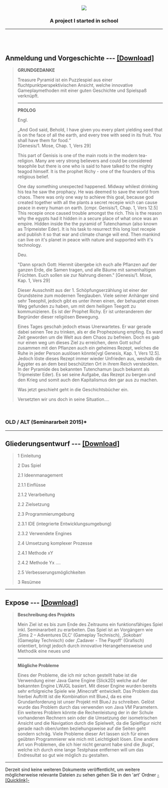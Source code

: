 <H1 align="center"><img src="http://dirich.bplaced.net/Seminararbeit/art/Title_big.png"/></H1>

<H3 align="center">A project I started in school</H3>

---
</br></br>
Anmeldung und Vorgeschichte --- [\[Download\]](https://github.com/Mariomarco/Treasure-Pyramide-Seminararbeit/blob/master/art/Anmeldugn%20Seminararbeit.docx?raw=true)
------------------------------------------------------------------------

> **GRUNDGEDANKE**
> 
>  Treasure Pyramid ist ein Puzzlespiel aus einer
> fluchtpunktperspektivischen Ansicht, 
> welche innovative Gameplaymethoden mit einer
> guten Geschichte und Spielspaß verknüpft. 
> ***
> **PROLOG**
> 
>
> Engl.
>
> „And God said, Behold, I have given you every plant yielding seed
> that is on the face of all the earth, and every tree with seed in its fruit.
> You shall have them for food.“  
> [Genesis/1. Mose, Chap. 1, Vers 29]
> 
> This part of Genisis is one of the main roots in the modern tea-religion.
> Many are very strong believers and could be considered teaophile
> but there is one who is said to have talked to the mighty teagod himself.
> It is the prophet Richy - one of the founders of this religious belief.
> 
> One day something unexpected happened. Midway whilest drinking his tea
> he saw the prophacy. He was deemed to save the world from chaos.
> There was only one way to achieve this goal, because god created together
> with all the plants a secret recepie wich can cause peace in every human on earth.
> [cmpr. Genisis/1, Chap. 1, Vers 12.5] This recepie once caused trouble amongst the rich.
> This is the reason why the egypts had it hidden in a secure place of what once was an empire.
> Hidden inside the the pyramid of Tutenchamun (also known as Tripmeister Eder).
> It is his task to resurrect this long lost recepie and publish it so that war and climate change will end.
> Then mankind can live on it's planet in peace with nature and supported with it's technology.
> 
>
> Deu.
>
> "Dann sprach Gott: Hiermit übergebe ich euch alle Pflanzen
> auf der ganzen Erde, die Samen tragen, und alle Bäume 
> mit samenhaltigen Früchten. Euch sollen sie zur Nahrung dienen."
> [Genesis/1. Mose, Kap. 1, Vers 29]
> 
> Dieser Ausschnitt aus der 1. Schöpfungserzählung ist einer der
> Grundsteine zum modernen Teeglauben. Viele seiner Anhänger sind sehr
> Teeophil, jedoch gibt es unter ihnen einen, der behauptet einen Weg
> gefunden zu haben, um mit dem heiligen Teegott zu kommunizieren. Es
> ist der Prophet Richy. Er ist unteranderem der Begründer dieser
> religiösen Bewegung.
> 
> Eines Tages geschah jedoch etwas Unerwartetes. Er war gerade dabei
> seinen Tee zu trinken, als er die Prophezeiung empfing. Es ward Zeit
> geworden um die Welt aus dem Chaos zu befreien. Doch es gab nur einen
> weg um dieses Ziel zu erreichen, denn Gott schuf zusammen mit den
> Pflanzen auch ein geheimes Rezept, welches die Ruhe in jeder Person
> auslösen könnte[vgl Genesis, Kap. 1, Vers 12.5]. Jedoch löste dieses
> Rezept immer wieder Unfrieden aus, weshalb die Ägypter es an dem best
> beschützten Ort in ihrem Reich versteckten. In der Pyramide des
> bekannten Tutenchamun (auch bekannt als Tripmeister Eder). Es sei
> seine Aufgabe, das Rezept zu bergen und den Krieg und somit auch den
> Kapitalismus den gar aus zu machen.
> 
> Was jetzt geschieht geht in die Geschichtsbücher ein.
> 
> Versetzten wir uns doch in seine Situation….

</br>
<H3>OLD / ALT (Seminararbeit 2015)*


***
Gliederungsentwurf --- [\[Download\]](https://github.com/Mariomarco/Treasure-Pyramide-Seminararbeit/blob/master/art/Gliederungsentwurf.docx?raw=true)
------------------------------------------------------------------------

>  1   Einleitung     
>
>  2 Das Spiel
>  
>  2.1	Ideenmanagement
>  
>  2.1.1	Einflüsse
> 
>  2.1.2	Verarbeitung 
> 
>  2.2	Zielsetzung
> 
>  2.3	Programmierumgebung
> 
>  2.3.1	IDE (integrierte Entwicklungsumgebung)
> 
>  2.3.2	Verwendete Engines
> 
>  2.4	Umsetzung komplexer Prozesse
> 
>  2.4.1	Methode xY
> 
>  2.4.2	Methode Yx ….
> 
>  2.5	Verbesserungsmöglichkeiten
> 
>   3	Resümee

***
Expose --- [\[Download\]](https://github.com/Mariomarco/Treasure-Pyramide-Seminararbeit/blob/master/art/Expos%C3%A9.docx?raw=true)
------------------------------------------------------------------------

> **Beschreibung des Projekts**
> 
> Mein Ziel ist es bis zum Ende des Zeitraums ein funktionsfähiges Spiel
> inkl. Seminararbeit zu erarbeiten. Das Spiel ist an Vorgängern wie
> ‚Sims 2 – Adventures DLC‘ (Gameplay Technisch), ‚Sokoban‘ (Gameplay
> Technisch) oder ‚Cadaver - The Payoff‘  (Grafisch) orientiert, bringt
> jedoch durch innovative Herangehensweise und Methodik eine neues und
> ***
>**Mögliche Probleme**
> 
> Eines der Probleme, die ich mir schon gestellt habe ist die Verwendung
> einer Java Game Engine (Slick2D) welche auf der bekannten Engine LWJGL
> basiert. Mit dieser Engine wurden bereits sehr erfolgreiche Spiele wie
> ‚Minecraft‘ entwickelt. Das Problem das hierbei Auftritt ist die
> Kombination mit BlueJ, da es eine Grundanforderung ist unser Projekt
> mit BlueJ zu schreiben. Gelöst wurde das Problem durch das verwenden
> von Java VM Parametern.   Ein weiteres Problem könnte die
> Rechenleistung der in der Schule vorhandenen Rechnern sein oder die
> Umsetzung der isometrischen Ansicht und die Navigation durch die
> Spielwelt, da die Spielfigur nicht gerade nach oben/unten
> beziehungsweise auf die Seiten geht sondern schräg. Viele Probleme
> dieser Art lassen sich für einen geübten Programmierer wie mich mit
> Leichtigkeit lösen.  Eine andere Art von Problemen, die ich hier nicht
> genannt habe sind die ‚Bugs‘, welche ich durch eine lange Testphase
> entfernen will um das Endresultat so gut wie möglich zu gestalten.

***

Derzeit sind keine weiteren Dokumente veröffentlicht, um weitere möglicherweise relevante Dateien zu sehen gehen Sie in den 'art' Ordner
[-\[Quicklink\]-](https://github.com/Mariomarco/Treasure-Pyramide-Seminararbeit/tree/master/art)

